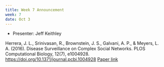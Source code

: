 ```yaml
---
title: Week 7 Announcement
week: 7
date: Oct 3
---
```


- Presenter: Jeff Keithley

Herrera, J. L., Srinivasan, R., Brownstein, J. S., Galvani, A. P., & Meyers, L. A. (2016). Disease Surveillance on Complex Social Networks.
PLOS Computational Biology, 12(7), e1004928. https://doi.org/10.1371/journal.pcbi.1004928
[Paper link](https://doi.org/10.1371/journal.pcbi.1004928)
